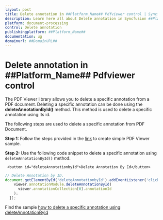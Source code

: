```yaml
---
layout: post
title: Delete annotation in ##Platform_Name## Pdfviewer control | Syncfusion
description: Learn here all about Delete annotation in Syncfusion ##Platform_Name## Pdfviewer control of Syncfusion Essential JS 2 and more.
platform: document-processing
control: Delete annotation
publishingplatform: ##Platform_Name##
documentation: ug
domainurl: ##DomainURL##
---
```


# Delete annotation in ##Platform_Name## Pdfviewer control

The PDF Viewer library allows you to delete a specific annotation from a PDF document. Deleting a specific annotation can be done using the **deleteAnnotationById()** method. This method is used to delete a specific annotation using its id.

The following steps are used to delete a specific annotation from PDF Document.

**Step 1:** Follow the steps provided in the [link](https://helpej2.syncfusion.com/documentation/pdfviewer/getting-started/) to create simple PDF Viewer sample.

**Step 2:** Use the following code snippet to delete a specific annotation using `deleteAnnotationById()` method.

```
 <button id="deleteAnnotationbyId">Delete Annotation By Id</button>
```

```ts
// Delete Annotation by ID.
document.getElementById('deleteAnnotationbyId').addEventListener('click', () => {
    viewer.annotationModule.deleteAnnotationById(
      viewer.annotationCollection[0].annotationId
    );
  });
```

Find the sample [how to delete a specific annotation using deleteAnnotationById](https://stackblitz.com/edit/mcxfte?file=index.ts)